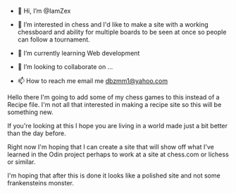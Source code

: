 - 👋 Hi, I’m @IamZex
- 👀 I’m interested in chess and I'd like to make a site with a working chessboard and ability for multiple boards to be seen at once so people can follow a tournament.


- 🌱 I’m currently learning Web development
- 💞️ I’m looking to collaborate on ...
- 📫 How to reach me email me dbzmm1@yahoo.com

Hello there I'm going to add some of my chess games to this instead of a Recipe file. I'm not all that interested in making a recipe site so this will be something new.

If you're looking at this I hope you are living in a world made just a bit better than the day before. 

Right now I'm hoping that I can create a site that will show off what I've learned in the Odin project perhaps to work at a site at chess.com or lichess or similar. 

I'm hoping that after this is done it looks like a polished site and not some frankensteins monster.

<!---
IamZex/IamZex is a ✨ special ✨ repository because its `README.md` (this file) appears on your GitHub profile.
You can click the Preview link to take a look at your changes.
--->

